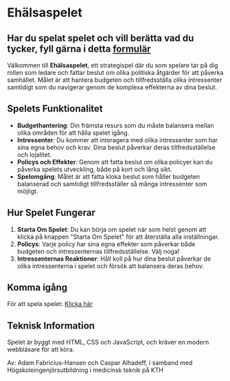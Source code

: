 # Ehälsaspelet

## Har du spelat spelet och vill berätta vad du tycker, fyll gärna i detta [formulär]( https://docs.google.com/forms/d/e/1FAIpQLSdUF9ZjeDmGZ7syRjvVvbFkHMl4dlg0xcdPRc-lX2uXNcf52g/viewform?usp=header)

Välkommen till **Ehälsaspelet**, ett strategispel där du som spelare tar på dig rollen som ledare och fattar beslut om olika politiska åtgärder för att påverka samhället. Målet är att hantera budgeten och tillfredsställa olika intressenter samtidigt som du navigerar genom de komplexa effekterna av dina beslut.

## Spelets Funktionalitet

- **Budgethantering**: Din främsta resurs som du måste balansera mellan olika områden för att hålla spelet igång.
- **Intressenter**: Du kommer att interagera med olika intressenter som har sina egna behov och krav. Dina beslut påverkar deras tillfredsställelse och lojalitet.
- **Policys och Effekter**: Genom att fatta beslut om olika policyer kan du påverka spelets utveckling, både på kort och lång sikt.
- **Spelomgång**: Målet är att fatta kloka beslut som håller budgeten balanserad och samtidigt tillfredsställer så många intressenter som möjligt.

## Hur Spelet Fungerar

1. **Starta Om Spelet**: Du kan börja om spelet när som helst genom att klicka på knappen "Starta Om Spelet" för att återställa alla inställningar.
2. **Policys**: Varje policy har sina egna effekter som påverkar både budgeten och intressenternas tillfredsställelse. Välj noga!
3. **Intressenternas Reaktioner**: Håll koll på hur dina beslut påverkar de olika intressenterna i spelet och försök att balansera deras behov.

## Komma igång

För att spela spelet:
[Klicka här](https://adamfabricius.github.io/eHealthGame/)

## Teknisk Information

Spelet är byggt med HTML, CSS och JavaScript, och kräver en modern webbläsare för att köra.

Av: Adam Fabricius-Hansen och Caspar Alhadeff, i samband med Högskoleingenjörsutbildning i medicinsk teknik på KTH
